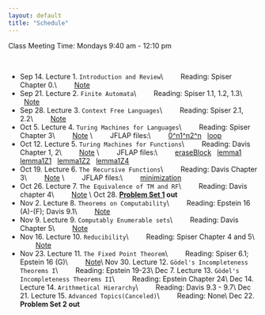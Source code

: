 ```yaml
---
layout: default
title: "Schedule"
---
```


Class Meeting Time: Mondays 9:40 am - 12:10 pm

<br>

* Sep 14. Lecture 1. `Introduction and Review`\\
&nbsp; &nbsp; &nbsp; &nbsp; Reading: Spiser Chapter 0.\\
&nbsp; &nbsp; &nbsp; &nbsp; [Note](/assets/Review.pdf)
* Sep 21. Lecture 2. `Finite Automata`\\
&nbsp; &nbsp; &nbsp; &nbsp; Reading: Spiser 1.1, 1.2, 1.3\\
&nbsp; &nbsp; &nbsp; &nbsp; [Note](/assets/FA.pdf)
* Sep 28. Lecture 3. `Context Free Languages`\\
&nbsp; &nbsp; &nbsp; &nbsp; Reading: Spiser 2.1, 2.2\\
&nbsp; &nbsp; &nbsp; &nbsp; [Note](/assets/CFL.pdf)
* Oct 5.  Lecture 4. `Turing Machines for Languages`\\
&nbsp; &nbsp; &nbsp; &nbsp; Reading: Spiser Chapter 3\\
&nbsp; &nbsp; &nbsp; &nbsp; [Note](/assets/TM_L.pdf) \\
&nbsp; &nbsp; &nbsp; &nbsp; JFLAP files:\\
&nbsp; &nbsp; &nbsp; &nbsp; [0^n1^n2^n](/assets/0^n1^n2^n.jff) &nbsp; [loop](/assets/loop_aba.jff)
* Oct 12. Lecture 5. `Turing Machines for Functions`\\
&nbsp; &nbsp; &nbsp; &nbsp; Reading: Davis Chapter 1, 2\\
&nbsp; &nbsp; &nbsp; &nbsp; [Note](/assets/TM_F.pdf) \\
&nbsp; &nbsp; &nbsp; &nbsp; JFLAP files:\\
&nbsp; &nbsp; &nbsp; &nbsp; [eraseBlock](/assets/eraseBlock.jff) &nbsp; [lemma1](/assets/lemma1.jff) &nbsp; [lemma1Z1](/assets/lemma1Z1.jff) &nbsp; [lemma1Z2](/assets/lemma1Z2.jff) &nbsp; [lemma1Z4](/assets/lemma1Z4.jff)
* Oct 19. Lecture 6. `The Recursive Functions`\\
&nbsp; &nbsp; &nbsp; &nbsp; Reading: Davis Chapter 3\\
&nbsp; &nbsp; &nbsp; &nbsp; [Note](/assets/Recursive.pdf) \\
&nbsp; &nbsp; &nbsp; &nbsp; JFLAP files:\\
&nbsp; &nbsp; &nbsp; &nbsp; [minimization](/assets/min.rar)
* Oct 26. Lecture 7. `The Equivalence of TM and RF`\\
&nbsp; &nbsp; &nbsp; &nbsp; Reading: Davis chapter 4\\
&nbsp; &nbsp; &nbsp; &nbsp; [Note](/assets/Equivalence.pdf) \\
Oct 28. **[Problem Set 1](/assets/ProblemSet_1.pdf) out** 
* Nov 2.  Lecture 8. `Theorems on Computability`\\
&nbsp; &nbsp; &nbsp; &nbsp; Reading: Epstein 16 (A)-(F); Davis 9.1\\
&nbsp; &nbsp; &nbsp; &nbsp; [Note](/assets/Theorems.pdf) 
* Nov 9. Lecture 9. `Computably Enumerable sets`\\
&nbsp; &nbsp; &nbsp; &nbsp; Reading: Davis Chapter 5\\
&nbsp; &nbsp; &nbsp; &nbsp; [Note](/assets/RE.pdf) 
* Nov 16. Lecture 10. `Reducibility`\\
&nbsp; &nbsp; &nbsp; &nbsp; Reading:  Spiser Chapter 4 and 5\\
&nbsp; &nbsp; &nbsp; &nbsp; [Note](/assets/Reducibility.pdf)  
* Nov 23. Lecture 11. `The Fixed Point Theorem`\\
&nbsp; &nbsp; &nbsp; &nbsp; Reading: Spiser 6.1; Epstein 16 (G)\\
&nbsp; &nbsp; &nbsp; &nbsp; [Note](/assets/FixedPoint.pdf)\\
Nov 30. Lecture 12. `Gödel's Incompleteness Theorems I`\\
&nbsp; &nbsp; &nbsp; &nbsp; Reading: Epstein 19-23\\
Dec 7.  Lecture 13. `Gödel's Incompleteness Theorems II`\\
&nbsp; &nbsp; &nbsp; &nbsp; Reading: Epstein Chapter 24\\
Dec 14. Lecture 14. `Arithmetical Hierarchy`\\
&nbsp; &nbsp; &nbsp; &nbsp; Reading: Davis 9.3 - 9.7\\
Dec 21. Lecture 15. `Advanced Topics(Canceled)`\\
&nbsp; &nbsp; &nbsp; &nbsp; Reading: None\\
Dec 22. **Problem Set 2 out**